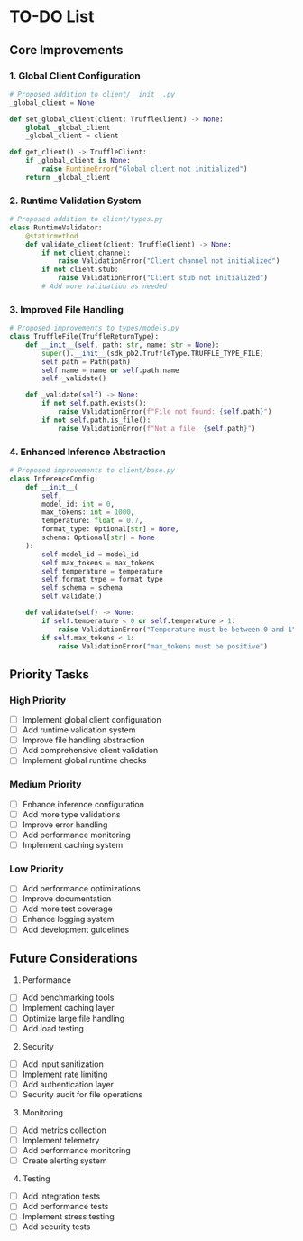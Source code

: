 # TO-DO List

## Core Improvements

### 1. Global Client Configuration
```python
# Proposed addition to client/__init__.py
_global_client = None

def set_global_client(client: TruffleClient) -> None:
    global _global_client
    _global_client = client

def get_client() -> TruffleClient:
    if _global_client is None:
        raise RuntimeError("Global client not initialized")
    return _global_client
```

### 2. Runtime Validation System
```python
# Proposed addition to client/types.py
class RuntimeValidator:
    @staticmethod
    def validate_client(client: TruffleClient) -> None:
        if not client.channel:
            raise ValidationError("Client channel not initialized")
        if not client.stub:
            raise ValidationError("Client stub not initialized")
        # Add more validation as needed
```

### 3. Improved File Handling
```python
# Proposed improvements to types/models.py
class TruffleFile(TruffleReturnType):
    def __init__(self, path: str, name: str = None):
        super().__init__(sdk_pb2.TruffleType.TRUFFLE_TYPE_FILE)
        self.path = Path(path)
        self.name = name or self.path.name
        self._validate()

    def _validate(self) -> None:
        if not self.path.exists():
            raise ValidationError(f"File not found: {self.path}")
        if not self.path.is_file():
            raise ValidationError(f"Not a file: {self.path}")
```

### 4. Enhanced Inference Abstraction
```python
# Proposed improvements to client/base.py
class InferenceConfig:
    def __init__(
        self,
        model_id: int = 0,
        max_tokens: int = 1000,
        temperature: float = 0.7,
        format_type: Optional[str] = None,
        schema: Optional[str] = None
    ):
        self.model_id = model_id
        self.max_tokens = max_tokens
        self.temperature = temperature
        self.format_type = format_type
        self.schema = schema
        self.validate()

    def validate(self) -> None:
        if self.temperature < 0 or self.temperature > 1:
            raise ValidationError("Temperature must be between 0 and 1")
        if self.max_tokens < 1:
            raise ValidationError("max_tokens must be positive")
```

## Priority Tasks

### High Priority
- [ ] Implement global client configuration
- [ ] Add runtime validation system
- [ ] Improve file handling abstraction
- [ ] Add comprehensive client validation
- [ ] Implement global runtime checks

### Medium Priority
- [ ] Enhance inference configuration
- [ ] Add more type validations
- [ ] Improve error handling
- [ ] Add performance monitoring
- [ ] Implement caching system

### Low Priority
- [ ] Add performance optimizations
- [ ] Improve documentation
- [ ] Add more test coverage
- [ ] Enhance logging system
- [ ] Add development guidelines

## Future Considerations

1. Performance
- [ ] Add benchmarking tools
- [ ] Implement caching layer
- [ ] Optimize large file handling
- [ ] Add load testing

2. Security
- [ ] Add input sanitization
- [ ] Implement rate limiting
- [ ] Add authentication layer
- [ ] Security audit for file operations

3. Monitoring
- [ ] Add metrics collection
- [ ] Implement telemetry
- [ ] Add performance monitoring
- [ ] Create alerting system

4. Testing
- [ ] Add integration tests
- [ ] Add performance tests
- [ ] Implement stress testing
- [ ] Add security tests 